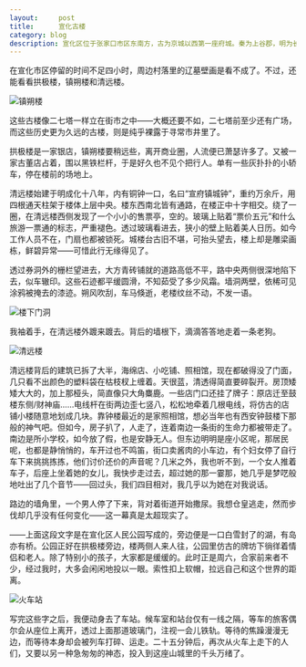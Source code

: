 ```yaml
---
layout:     post
title:      宣化古楼 
category: blog
description: ‍‍‍‍‍‍‍‍‍‍‍‍宣化区位于张家口市区东南方，古为京城以西第一座府城。秦为上谷郡，明为长城九镇之一，清为全国七十二府之一的宣化府。
---
```

在宣化市区停留的时间不足四小时，周边村落里的辽墓壁画是看不成了。不过，还能看看拱极楼，镇朔楼和清远楼。


![镇朔楼](http://imglf2.nosdn.127.net/img/UlJvNXBPT29FZFpFOVlkUTF0RmV5NHErQzhpU05ST3YxVmFadk9hS3FrVDBxbmhZRlZCSTVBPT0.jpg?imageView&thumbnail=1680x0&quality=96&stripmeta=0&type=jpg)


这些古楼像二七塔一样立在街市之中——大概还要不如，二七塔前至少还有广场，而这些历史更为久远的古楼，则是纯乎裸露于寻常市井里了。




拱极楼是一家银店，镇朔楼要稍远些，离开商业圈，人流便已萧瑟许多了。又被一家古董店占着，围以黑铁栏杆，于是好久也不见个把行人。单有一些灰扑扑的小轿车，停在楼前的场地上。




清远楼始建于明成化十八年，内有铜钟一口，名曰“宣府镇城钟”，重约万余斤，用四根通天柱架于楼体上层中央。楼东西南北皆有通路，在楼正中十字相交。绕了一圈，在清远楼西侧发现了一个小小的售票亭，空的。玻璃上贴着“票价五元”和什么旅游一票通的标志，严重褪色。透过玻璃看进去，狭小的壁上贴着美人日历。如今工作人员不在，门扇也都被锁死。城楼台古旧不堪，可抬头望去，楼上却是雕梁画栋，鲜碧异常——可惜此行无缘得见了。




透过券洞外的栅栏望进去，大方青砖铺就的道路高低不平，路中央两侧很深地陷下去，似车辙印。这些石迹都平缓圆滑，不知茹受了多少风霜。墙洞两壁，依稀可见涂鸦被掩去的漆迹。朔风吹刮，车马倏逝，老楼纹丝不动，不发一语。

![楼下门洞](http://imglf.nosdn.127.net/img/UlJvNXBPT29FZFpFOVlkUTF0RmV5MTZRSFNXdzZFQ1diQUNINEFXWDM2eC9FMjlzZ2MyQjRnPT0.jpg?imageView&thumbnail=1680x0&quality=96&stripmeta=0&type=jpg)

我袖着手，在清远楼外踱来踱去。背后的墙根下，滴滴答答地走着一条老狗。

![清远楼](http://imglf2.nosdn.127.net/img/UlJvNXBPT29FZFpFOVlkUTF0RmV5MnhmUmZycHJrT3p1OGJDY2dZTWZzK2hMSEc2YTlMblFnPT0.jpg?imageView&thumbnail=1680x0&quality=96&stripmeta=0&type=jpg)

清远楼背后的建筑已拆了大半，海绵店、小吃铺、照相馆，现在都破得没了门面，几只看不出颜色的塑料袋在枯枝杈上缠着。天很蓝，清透得简直要碎裂开。房顶矮矮大大的，加上那桠头，简直像只大角麋鹿。一些店门口还挂了牌子：原店迁至鼓楼东侧/财神庙……电线杆在街两边歪七竖八，松松地牵着几根电线，将仿古的店铺小楼随意地划成几块。靠钟楼最近的是家照相馆，想必当年也有西安钟鼓楼下那般的神气吧。但如今，房子扒了，人走了，连着南边一条街的生命力都被带走了。南边是所小学校，如今放了假，也是安静无人。但东边明明是座小区呢，那居民呢，也都是静悄悄的，车开过也不鸣笛，街口卖酱肉的小车边，有个妇女停了自行车下来挑挑拣拣，他们讨价还价的声音呢？几米之外，我也听不到，一个女人推着车子，后座上坐着她的女儿，我快步走过去，超过她的那一霎那，她几乎是梦呓般地吐出了几个音节——回过头，我们四目相对，我几乎以为她在对我说话。




路边的墙角里，一个男人停了下来，背对着街道开始撒尿。我想仓皇逃走，然而步伐却几乎没有任何变化——这一幕真是太超现实了。




——上面这段文字是在宣化区人民公园写成的，旁边便是一口白雪封了的湖，有岛亦有桥。公园正好在拱极楼旁边，楼两侧人来人往，公园里仿古的牌坊下徜徉着情侣和老人。除了特别小的孩子，大家都是缓缓的。此时正是周六，合家前来者不少，经过我时，大多会闲闲地投以一眼。索性扣上软帽，拉远自己和这个世界的距离。

![火车站](http://imglf1.nosdn.127.net/img/UlJvNXBPT29FZFpFOVlkUTF0RmV5L0RaVWFzQjRmSWRBQysveUc4dytyMmxrdXEySXhoZVNRPT0.jpg?imageView&thumbnail=1680x0&quality=96&stripmeta=0&type=jpg)

写完这些字之后，我便动身去了车站。候车室和站台仅有一线之隔，等车的旅客偶尔会从座位上离开，透过上面那道玻璃门，注视一会儿铁轨。等待的焦躁漫漫无边，而等待本身却会被列车打碎、运走。二十五分钟后，再次从火车上走下的人们，又要以另一种急匆匆的神态，投入到这座山城里的千头万绪了。